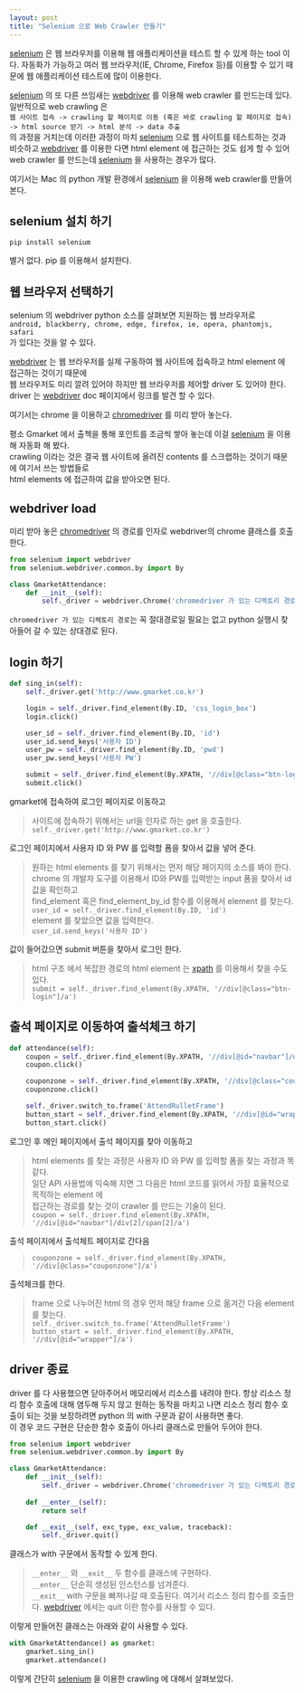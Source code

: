 ```yaml
---
layout: post
title: "Selenium 으로 Web Crawler 만들기"
---
```

[selenium] 은 웹 브라우저를 이용해 웹 애플리케이션을 테스트 할 수 있게 하는 tool 이다. 
자동화가 가능하고 여러 웹 브라우저(IE, Chrome, Firefox 등)를 이용할 수 있기 때문에 
웹 애플리케이션 테스트에 많이 이용한다.  

[selenium] 의 또 다른 쓰임새는 [webdriver] 를 이용해 web crawler 를 만드는데 있다.  
일반적으로 web crawling 은   
`웹 사이트 접속 -> crawling 할 페이지로 이동 (혹은 바로 crawling 할 페이지로 접속) -> html source 받기 -> html 분석 -> data 추출`  
의 과정을 거치는데 이러한 과정이 마치 [selenium] 으로 웹 사이트를 테스트하는 것과 비슷하고 [webdriver] 를 이용한 다면 
html element 에 접근하는 것도 쉽게 할 수 있어 web crawler 를 만드는데 [selenium] 을 사용하는 경우가 많다.  

여기서는 Mac 의 python 개발 환경에서 [selenium] 을 이용해 web crawler를 만들어 본다.  

## selenium 설치 하기  
```shell
pip install selenium
```

별거 없다. pip 를 이용해서 설치한다. 

## 웹 브라우저 선택하기  
selenium 의 webdriver python 소스를 살펴보면 지원하는 웹 브라우저로  
`android, blackberry, chrome, edge, firefox, ie, opera, phantomjs, safari`  
가 있다는 것을 알 수 있다.  

[webdriver] 는 웹 브라우저를 실제 구동하여 웹 사이트에 접속하고 html element 에 접근하는 것이기 때문에  
웹 브라우저도 미리 깔려 있어야 하지만 웹 브라우저를 제어할 driver 도 있어야 한다.  
driver 는 [webdriver] doc 페이지에서 링크를 발견 할 수 있다.

여기서는 chrome 을 이용하고 [chromedriver] 를 미리 받아 놓는다.

평소 Gmarket 에서 출첵을 통해 포인트를 조금씩 쌓아 놓는데 이걸 [selenium] 을 이용해 자동화 해 봤다.  
crawling 이라는 것은 결국 웹 사이트에 올려진 contents 를 스크랩하는 것이기 때문에 여기서 쓰는 방법들로  
html elements 에 접근하여 값을 받아오면 된다.  
 
## webdriver load
미리 받아 놓은 [chromedriver] 의 경로를 인자로 webdriver의 chrome 클래스를 호출 한다.
```python
from selenium import webdriver
from selenium.webdriver.common.by import By

class GmarketAttendance:
    def __init__(self):
        self._driver = webdriver.Chrome('chromedriver 가 있는 디렉토리 경로')
``` 

`chromedriver 가 있는 디렉토리 경로`는 꼭 절대경로일 필요는 없고 python 실행시 찾아들어 갈 수 있는 상대경로 된다.

## login 하기
```python
def sing_in(self):
    self._driver.get('http://www.gmarket.co.kr')

    login = self._driver.find_element(By.ID, 'css_login_box')
    login.click()

    user_id = self._driver.find_element(By.ID, 'id')
    user_id.send_keys('사용자 ID')
    user_pw = self._driver.find_element(By.ID, 'pwd')
    user_pw.send_keys('사용자 PW')

    submit = self._driver.find_element(By.XPATH, '//div[@class="btn-login"]/a')
    submit.click()
```

gmarket에 접속하여 로그인 페이지로 이동하고  
> 사이트에 접속하기 위해서는 url을 인자로 하는 get 을 호출한다.  
> `self._driver.get('http://www.gmarket.co.kr')`

로그인 페이지에서 사용자 ID 와 PW 를 입력할 폼을 찾아서 값을 넣어 준다.  
> 원하는 html elements 를 찾기 위해서는 먼저 해당 페이지의 소스를 봐야 한다.  
> chrome 의 개발자 도구를 이용해서 ID와 PW를 입력받는 input 폼을 찾아서 id 값을 확인하고  
> find_element 혹은 find_element_by_id 함수를 이용해서 element 를 찾는다.  
> `user_id = self._driver.find_element(By.ID, 'id')`  
> element 를 찾았으면 값을 입력한다.  
> `user_id.send_keys('사용자 ID')`  

값이 들어갔으면 submit 버튼을 찾아서 로그인 한다.  
> html 구조 에서 복잡한 경로의 html element 는 [xpath] 를 이용해서 찾을 수도 있다.  
> `submit = self._driver.find_element(By.XPATH, '//div[@class="btn-login"]/a')`  

## 출석 페이지로 이동하여 출석체크 하기  
```python
def attendance(self):
    coupon = self._driver.find_element(By.XPATH, '//div[@id="navbar"]/div[2]/span[2]/a')
    coupon.click()

    couponzone = self._driver.find_element(By.XPATH, '//div[@class="couponzone"]/a')
    couponzone.click()

    self._driver.switch_to.frame('AttendRulletFrame')
    button_start = self._driver.find_element(By.XPATH, '//div[@id="wrapper"]/a')
    button_start.click()
```

로그인 후 메인 페이지에서 출석 페이지를 찾아 이동하고  
> html elements 를 찾는 과정은 사용자 ID 와 PW 를 입력할 폼을 찾는 과정과 똑같다.  
> 일단 API 사용법에 익숙해 지면 그 다음은 html 코드를 읽어서 가장 효율적으로 목적하는 element 에  
> 접근하는 경로를 찾는 것이 crawler 를 만드는 기술이 된다.  
> `coupon = self._driver.find_element(By.XPATH, '//div[@id="navbar"]/div[2]/span[2]/a')`  

출석 페이지에서 출석체트 페이지로 간다음  
> `couponzone = self._driver.find_element(By.XPATH, '//div[@class="couponzone"]/a')`  

출석체크를 한다.  
> frame 으로 나누어진 html 의 경우 먼저 해당 frame 으로 옮겨간 다음 element 를 찾는다.  
> `self._driver.switch_to.frame('AttendRulletFrame')`    
> `button_start = self._driver.find_element(By.XPATH, '//div[@id="wrapper"]/a')`    

## driver 종료  
driver 를 다 사용했으면 닫아주어서 메모리에서 리소스를 내려야 한다. 항상 리소스 정리 함수 호출에 대해 염두해 두지 않고 원하는 동작을 마치고 나면
리소스 정리 함수 호출이 되는 것을 보장하려면 python 의 with 구문과 같이 사용하면 좋다.  
이 경우 코드 구현은 단순한 함수 호출이 아나리 클래스로 만들어 두어야 한다.  

```python
from selenium import webdriver
from selenium.webdriver.common.by import By

class GmarketAttendance:
    def __init__(self):
        self._driver = webdriver.Chrome('chromedriver 가 있는 디렉토리 경로')
        
    def __enter__(self):
        return self

    def __exit__(self, exc_type, exc_value, traceback):
        self._driver.quit()  
``` 

클래스가 with 구문에서 동작할 수 있게 한다.
> `__enter__` 와 `__exit__` 두 함수를 클래스에 구현하다.  
> `__enter__` 단순히 생성된 인스턴스를 넘겨준다.  
> `__exit__` with 구문을 빠져나갈 때 호출된다. 여기서 리소스 정리 함수를 호출한다. 
> [webdriver] 에서는 quit 이란 함수를 사용할 수 있다.

이렇게 만들어진 클래스는 아래와 같이 사용할 수 있다.  
```python
with GmarketAttendance() as gmarket:
    gmarket.sing_in()
    gmarket.attendance()
```

이렇게 간단히 [selenium] 을 이용한 crawling 에 대해서 살펴보았다.  



[selenium]: http://www.seleniumhq.org
[webdriver]: http://www.seleniumhq.org/docs/03_webdriver.jsp
[chromedriver]: https://sites.google.com/a/chromium.org/chromedriver/
[xpath]: https://www.w3schools.com/xml/xpath_syntax.asp